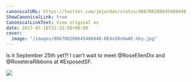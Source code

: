 ```yaml
---
canonicalURL: https://twitter.com/jmjordan/status/886700208645480448
ShowCanonicalLink: true
CanonicalLinkText: View original on
date: 2017-07-16T21:32:58+00:00
cover:
  image: "/images/886700208645480448-DE4xI0nUwAE-Xby.jpg"
---
```

Is it September 25th yet?! I can’t wait to meet @RoseEllenDix and @RoxeteraRibbons at #ExposedSF.

![](/images/886700208645480448-DE4xI0nUwAE-Xby.jpg)